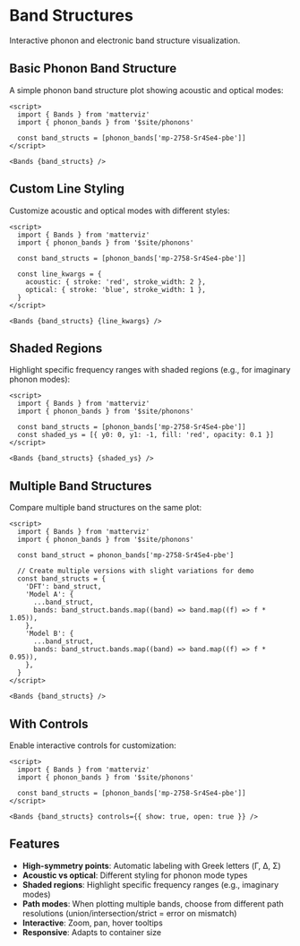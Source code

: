 # Band Structures

Interactive phonon and electronic band structure visualization.

## Basic Phonon Band Structure

A simple phonon band structure plot showing acoustic and optical modes:

```svelte example
<script>
  import { Bands } from 'matterviz'
  import { phonon_bands } from '$site/phonons'

  const band_structs = [phonon_bands['mp-2758-Sr4Se4-pbe']]
</script>

<Bands {band_structs} />
```

## Custom Line Styling

Customize acoustic and optical modes with different styles:

```svelte example
<script>
  import { Bands } from 'matterviz'
  import { phonon_bands } from '$site/phonons'

  const band_structs = [phonon_bands['mp-2758-Sr4Se4-pbe']]

  const line_kwargs = {
    acoustic: { stroke: 'red', stroke_width: 2 },
    optical: { stroke: 'blue', stroke_width: 1 },
  }
</script>

<Bands {band_structs} {line_kwargs} />
```

## Shaded Regions

Highlight specific frequency ranges with shaded regions (e.g., for imaginary phonon modes):

```svelte example
<script>
  import { Bands } from 'matterviz'
  import { phonon_bands } from '$site/phonons'

  const band_structs = [phonon_bands['mp-2758-Sr4Se4-pbe']]
  const shaded_ys = [{ y0: 0, y1: -1, fill: 'red', opacity: 0.1 }]
</script>

<Bands {band_structs} {shaded_ys} />
```

## Multiple Band Structures

Compare multiple band structures on the same plot:

```svelte example
<script>
  import { Bands } from 'matterviz'
  import { phonon_bands } from '$site/phonons'

  const band_struct = phonon_bands['mp-2758-Sr4Se4-pbe']

  // Create multiple versions with slight variations for demo
  const band_structs = {
    'DFT': band_struct,
    'Model A': {
      ...band_struct,
      bands: band_struct.bands.map((band) => band.map((f) => f * 1.05)),
    },
    'Model B': {
      ...band_struct,
      bands: band_struct.bands.map((band) => band.map((f) => f * 0.95)),
    },
  }
</script>

<Bands {band_structs} />
```

## With Controls

Enable interactive controls for customization:

```svelte example
<script>
  import { Bands } from 'matterviz'
  import { phonon_bands } from '$site/phonons'

  const band_structs = [phonon_bands['mp-2758-Sr4Se4-pbe']]
</script>

<Bands {band_structs} controls={{ show: true, open: true }} />
```

## Features

- **High-symmetry points**: Automatic labeling with Greek letters (Γ, Δ, Σ)
- **Acoustic vs optical**: Different styling for phonon mode types
- **Shaded regions**: Highlight specific frequency ranges (e.g., imaginary modes)
- **Path modes**: When plotting multiple bands, choose from different path resolutions (union/intersection/strict = error on mismatch)
- **Interactive**: Zoom, pan, hover tooltips
- **Responsive**: Adapts to container size
